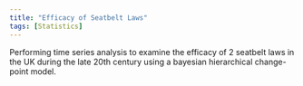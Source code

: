 ```yaml
---
title: "Efficacy of Seatbelt Laws"
tags: [Statistics]
---
```


Performing time series analysis to examine the efficacy of 2 seatbelt laws in the UK during the late 20th century using 
a bayesian hierarchical change-point model.